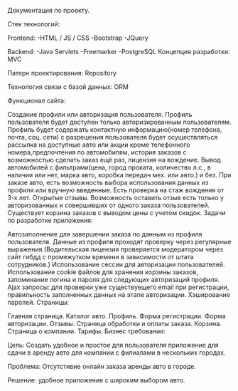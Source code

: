 Документация по проекту.

Стек технологий:

Frontend:
    -HTML / JS / CSS
    -Bootstrap
    -JQuery

Backend:
    -Java Servlets
    -Freemarker
    -PostgreSQL
Концепция разработки: MVC

Патерн проектирования: Repository

Технология связи с базой данных: ORM

Функционал сайта:

Создание профили или авторизация пользователя.
Профиль пользователя будет доступен только авторизированным пользователям. Профиль будет содержать контактную информацию(номер телефона, почта, соц. сети) с разрешения пользователя будет осуществляться рассылка на доступные авто или акции кроме телефонного номера,предпочтения по автомобилям, история заказов с возможностью сделать заказ ещё раз, лицензия на вождение.
Вывод автомобилей с фильтрами(цена, город проката, количество л.с., в наличии или нет, марка авто, коробка передач мех. или авто.) и без.
При заказе авто, есть возможность выбора использования данных из профиля или вручную введенные.
Есть проверка на стаж вождения от 3-х лет.
Открытые отзывы. Возможность оставить отзыв есть только у авторизованных и совершивших от одного заказа пользователей.
Существует корзина заказов с выводом цены с учетом скидок.
Задачи по разработке приложения:

Автозаполнение для завершении заказа по данным из профиля пользователя.
Данные из профиля проходят проверку через регулярные выражения.(Водительская лицензия проверяется модератором через сайт гибдд с промежутком времени в зависимости от штата сотрудников.)
Использование сессии для авторизации пользователей.
Использование cookie файлов для хранения корзины заказов, запоминание логина и пароля для следующих авторизаций профиля.
Ajax запросы: для проверки уже существуещего email при регистрации, правильность заполненных данных на этапе авторизации.
Хэширование паролей.
Страницы:

Главная страница.
Каталог авто.
Профиль.
Форма регистрации.
Форма авторизации.
Отзывы.
Страница обработки и оплаты заказа.
Корзина.
Страница о компании.
Тарифы.
Бизнес требования:

Цель: Создать удобное и простое для пользователя приложение для сдачи в аренду авто для компании с филиалами в нескольких городах.

Проблема: Отсутстивие онлайн заказа аренды авто в городе.

Решение: удобное приложение с широким выбором авто.
